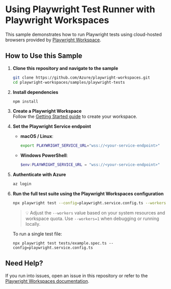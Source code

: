 # Using Playwright Test Runner with Playwright Workspaces

This sample demonstrates how to run Playwright tests using cloud-hosted browsers provided by [Playwright Workspace](https://aka.ms/pww/docs).

## How to Use this Sample

1. **Clone this repository and navigate to the sample**

    ```bash
    git clone https://github.com/Azure/playwright-workspaces.git
    cd playwright-workspaces/samples/playwright-tests
    ```

2. **Install dependencies**

    ```bash
    npm install
    ```

3. **Create a Playwright Workspace**  
   Follow the [Getting Started guide](https://aka.ms/pww/docs/quickstart) to create your workspace.

4. **Set the Playwright Service endpoint**

    - **macOS / Linux**:

        ```bash
        export PLAYWRIGHT_SERVICE_URL="wss://<your-service-endpoint>"
        ```

    - **Windows PowerShell**:

        ```powershell
        $env:PLAYWRIGHT_SERVICE_URL = "wss://<your-service-endpoint>"
        ```

5. **Authenticate with Azure**

    ```bash
    az login
    ```

6. **Run the full test suite using the Playwright Workspaces configuration**

    ```bash
    npx playwright test --config=playwright.service.config.ts --workers=20
    ```

    > 💡 Adjust the `--workers` value based on your system resources and workspace quota. Use `--workers=1` when debugging or running locally.

    To run a single test file:
    ```
    npx playwright test tests/example.spec.ts --config=playwright.service.config.ts
    ```

## Need Help?

If you run into issues, open an issue in this repository or refer to the [Playwright Workspaces documentation](https://aka.ms/pww/docs).
